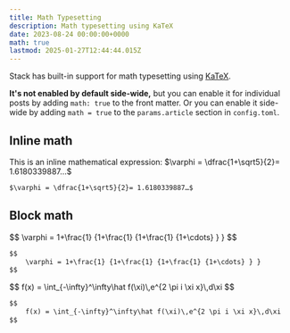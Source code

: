 ```yaml
---
title: Math Typesetting
description: Math typesetting using KaTeX
date: 2023-08-24 00:00:00+0000
math: true
lastmod: 2025-01-27T12:44:44.015Z
---
```

Stack has built-in support for math typesetting using [KaTeX](https://katex.org/).

**It's not enabled by default side-wide,** but you can enable it for individual posts by adding `math: true` to the front matter. Or you can enable it side-wide by adding `math = true` to the `params.article` section in `config.toml`.

## Inline math

This is an inline mathematical expression: $\varphi = \dfrac{1+\sqrt5}{2}= 1.6180339887…$

```markdown
$\varphi = \dfrac{1+\sqrt5}{2}= 1.6180339887…$
```

## Block math

<div>
$$
    \varphi = 1+\frac{1} {1+\frac{1} {1+\frac{1} {1+\cdots} } } 
$$
</div>

```markdown
$$
    \varphi = 1+\frac{1} {1+\frac{1} {1+\frac{1} {1+\cdots} } } 
$$
```

<div>
$$
    f(x) = \int_{-\infty}^\infty\hat f(\xi)\,e^{2 \pi i \xi x}\,d\xi
$$
</div>

```markdown
$$
    f(x) = \int_{-\infty}^\infty\hat f(\xi)\,e^{2 \pi i \xi x}\,d\xi
$$
```

